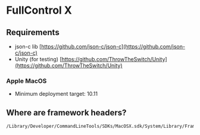 # FullControl X

## Requirements

* json-c lib [https://github.com/json-c/json-c](https://github.com/json-c/json-c)
* Unity (for testing) [https://github.com/ThrowTheSwitch/Unity](https://github.com/ThrowTheSwitch/Unity)

### Apple MacOS

* Minimum deployment target: 10.11

## Where are framework headers?

```
/Library/Developer/CommandLineTools/SDKs/MacOSX.sdk/System/Library/Frameworks
```
